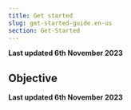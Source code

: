 ```yaml
---
title: Get started
slug: get-started-guide.en-us
section: Get-Started
---
```


**Last updated 6th November 2023**



## Objective  

**Last updated 6th November 2023**

